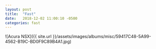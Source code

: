 ```yaml
---
layout: post
title:  "Fast"
date:   2018-12-02 11:00:10 -0500
categories: fast
---
```


![Acura NSX]({{ site.url }}/assets/images/albums/misc/59417C48-5A99-4562-B19C-BD0F9C89B4A1.jpg)
